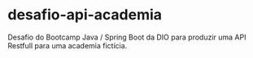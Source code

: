 # desafio-api-academia 
Desafio do Bootcamp Java / Spring Boot da DIO para produzir uma API Restfull para uma academia fictícia.
